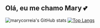 ## Olá, eu me chamo Mary 💕
![marycorreia's GitHub stats](https://github-readme-stats.vercel.app/api?username=marycorreia&show_icons=true&theme=transparent)
[![Top Langs](https://github-readme-stats.vercel.app/api/top-langs/?username=marycorreia)](https://github.com/marycorreia/github-readme-stats)
